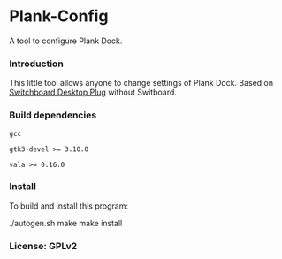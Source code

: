 Plank-Config
============

A tool to configure Plank Dock.

### Introduction

This little tool allows anyone to change settings of Plank Dock. Based on [Switchboard Desktop Plug](https://launchpad.net/switchboard-plug-pantheon-shell) without Switboard. 

### Build dependencies

`gcc`

`gtk3-devel >= 3.10.0`

`vala >= 0.16.0`
### Install 
To build and install this program:

./autogen.sh
make
make install

### License: GPLv2


